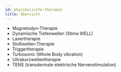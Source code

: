 ```yaml
---
id: physikalische-therapie
title: Übersicht
---
```


- Magnetodyn-Therapie
- Dynamische Tiefenwellen (Stima WELL)
- Lasertherapie
- Stoßwellen-Therapie
- Triggertherapie
- Turbosonic (Whole Body vibration)
- Ultrakurzwellentherapie
- TENS (transdermale elektrische Nervenstimulation)
